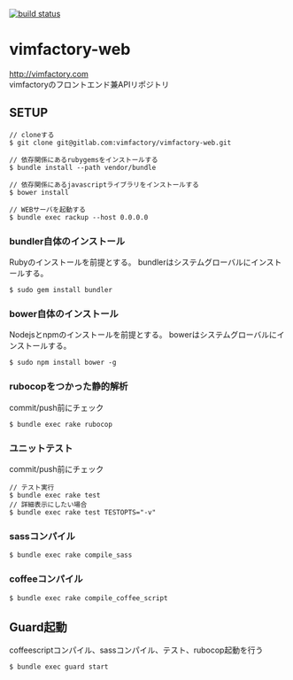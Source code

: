 [![build status](https://gitlab.com/ci/projects/3269/status.png?ref=master)](https://gitlab.com/ci/projects/3269?ref=master)

# vimfactory-web
http://vimfactory.com  
vimfactoryのフロントエンド兼APIリポジトリ

## SETUP
```
// cloneする
$ git clone git@gitlab.com:vimfactory/vimfactory-web.git

// 依存関係にあるrubygemsをインストールする
$ bundle install --path vendor/bundle

// 依存関係にあるjavascriptライブラリをインストールする
$ bower install

// WEBサーバを起動する
$ bundle exec rackup --host 0.0.0.0
```

### bundler自体のインストール
Rubyのインストールを前提とする。
bundlerはシステムグローバルにインストールする。
```
$ sudo gem install bundler
```

### bower自体のインストール
Nodejsとnpmのインストールを前提とする。
bowerはシステムグローバルにインストールする。
```
$ sudo npm install bower -g
```

### rubocopをつかった静的解析
commit/push前にチェック
```
$ bundle exec rake rubocop
```

### ユニットテスト
commit/push前にチェック
```
// テスト実行
$ bundle exec rake test
// 詳細表示にしたい場合
$ bundle exec rake test TESTOPTS="-v"
```

### sassコンパイル
```
$ bundle exec rake compile_sass
```

### coffeeコンパイル
```
$ bundle exec rake compile_coffee_script
```

## Guard起動
coffeescriptコンパイル、sassコンパイル、テスト、rubocop起動を行う
```
$ bundle exec guard start
```
